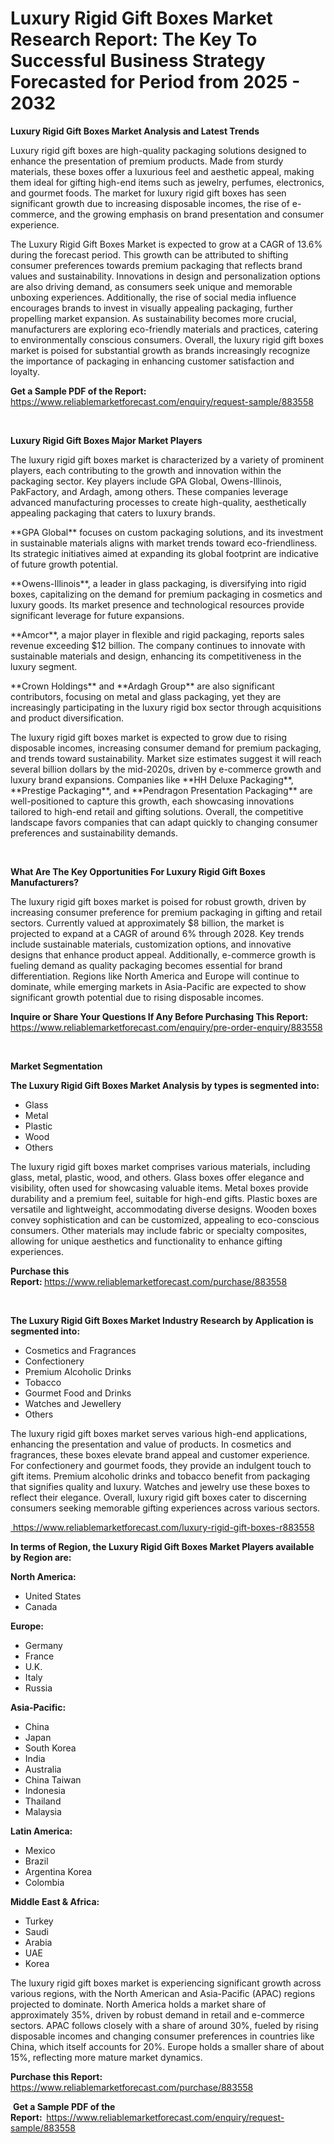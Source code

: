 <p><h1>Luxury Rigid Gift Boxes Market Research Report: The Key To Successful Business Strategy Forecasted for Period from 2025 - 2032</h1></p><p><strong>Luxury Rigid Gift Boxes Market Analysis and Latest Trends</strong></p>
<p><p>Luxury rigid gift boxes are high-quality packaging solutions designed to enhance the presentation of premium products. Made from sturdy materials, these boxes offer a luxurious feel and aesthetic appeal, making them ideal for gifting high-end items such as jewelry, perfumes, electronics, and gourmet foods. The market for luxury rigid gift boxes has seen significant growth due to increasing disposable incomes, the rise of e-commerce, and the growing emphasis on brand presentation and consumer experience.</p><p>The Luxury Rigid Gift Boxes Market is expected to grow at a CAGR of 13.6% during the forecast period. This growth can be attributed to shifting consumer preferences towards premium packaging that reflects brand values and sustainability. Innovations in design and personalization options are also driving demand, as consumers seek unique and memorable unboxing experiences. Additionally, the rise of social media influence encourages brands to invest in visually appealing packaging, further propelling market expansion. As sustainability becomes more crucial, manufacturers are exploring eco-friendly materials and practices, catering to environmentally conscious consumers. Overall, the luxury rigid gift boxes market is poised for substantial growth as brands increasingly recognize the importance of packaging in enhancing customer satisfaction and loyalty.</p></p>
<p><strong>Get a Sample PDF of the Report:&nbsp;</strong> <a href="https://www.reliablemarketforecast.com/enquiry/request-sample/883558?utm_campaign=3536&utm_medium=2&utm_source=Github&utm_content=ia&utm_term=19042025&utm_id=luxury-rigid-gift-boxes">https://www.reliablemarketforecast.com/enquiry/request-sample/883558</a></p>
<p>&nbsp;</p>
<p><strong>Luxury Rigid Gift Boxes Major Market Players</strong></p>
<p><p>The luxury rigid gift boxes market is characterized by a variety of prominent players, each contributing to the growth and innovation within the packaging sector. Key players include GPA Global, Owens-Illinois, PakFactory, and Ardagh, among others. These companies leverage advanced manufacturing processes to create high-quality, aesthetically appealing packaging that caters to luxury brands.</p><p>**GPA Global** focuses on custom packaging solutions, and its investment in sustainable materials aligns with market trends toward eco-friendliness. Its strategic initiatives aimed at expanding its global footprint are indicative of future growth potential.</p><p>**Owens-Illinois**, a leader in glass packaging, is diversifying into rigid boxes, capitalizing on the demand for premium packaging in cosmetics and luxury goods. Its market presence and technological resources provide significant leverage for future expansions.</p><p>**Amcor**, a major player in flexible and rigid packaging, reports sales revenue exceeding $12 billion. The company continues to innovate with sustainable materials and design, enhancing its competitiveness in the luxury segment.</p><p>**Crown Holdings** and **Ardagh Group** are also significant contributors, focusing on metal and glass packaging, yet they are increasingly participating in the luxury rigid box sector through acquisitions and product diversification.</p><p>The luxury rigid gift boxes market is expected to grow due to rising disposable incomes, increasing consumer demand for premium packaging, and trends toward sustainability. Market size estimates suggest it will reach several billion dollars by the mid-2020s, driven by e-commerce growth and luxury brand expansions. Companies like **HH Deluxe Packaging**, **Prestige Packaging**, and **Pendragon Presentation Packaging** are well-positioned to capture this growth, each showcasing innovations tailored to high-end retail and gifting solutions. Overall, the competitive landscape favors companies that can adapt quickly to changing consumer preferences and sustainability demands.</p></p>
<p>&nbsp;</p>
<p><strong>What Are The Key Opportunities For Luxury Rigid Gift Boxes Manufacturers?</strong></p>
<p><p>The luxury rigid gift boxes market is poised for robust growth, driven by increasing consumer preference for premium packaging in gifting and retail sectors. Currently valued at approximately $8 billion, the market is projected to expand at a CAGR of around 6% through 2028. Key trends include sustainable materials, customization options, and innovative designs that enhance product appeal. Additionally, e-commerce growth is fueling demand as quality packaging becomes essential for brand differentiation. Regions like North America and Europe will continue to dominate, while emerging markets in Asia-Pacific are expected to show significant growth potential due to rising disposable incomes.</p></p>
<p><strong>Inquire or Share Your Questions If Any Before Purchasing This Report:</strong> <a href="https://www.reliablemarketforecast.com/enquiry/pre-order-enquiry/883558?utm_campaign=3536&utm_medium=2&utm_source=Github&utm_content=ia&utm_term=19042025&utm_id=luxury-rigid-gift-boxes">https://www.reliablemarketforecast.com/enquiry/pre-order-enquiry/883558</a></p>
<p>&nbsp;</p>
<p><strong>Market Segmentation</strong></p>
<p><strong>The Luxury Rigid Gift Boxes Market Analysis by types is segmented into:</strong></p>
<p><ul><li>Glass</li><li>Metal</li><li>Plastic</li><li>Wood</li><li>Others</li></ul></p>
<p><p>The luxury rigid gift boxes market comprises various materials, including glass, metal, plastic, wood, and others. Glass boxes offer elegance and visibility, often used for showcasing valuable items. Metal boxes provide durability and a premium feel, suitable for high-end gifts. Plastic boxes are versatile and lightweight, accommodating diverse designs. Wooden boxes convey sophistication and can be customized, appealing to eco-conscious consumers. Other materials may include fabric or specialty composites, allowing for unique aesthetics and functionality to enhance gifting experiences.</p></p>
<p><strong>Purchase this Report:&nbsp;</strong><a href="https://www.reliablemarketforecast.com/purchase/883558?utm_campaign=3536&utm_medium=2&utm_source=Github&utm_content=ia&utm_term=19042025&utm_id=luxury-rigid-gift-boxes">https://www.reliablemarketforecast.com/purchase/883558</a></p>
<p>&nbsp;</p>
<p><strong>The Luxury Rigid Gift Boxes Market Industry Research by Application is segmented into:</strong></p>
<p><ul><li>Cosmetics and Fragrances</li><li>Confectionery</li><li>Premium Alcoholic Drinks</li><li>Tobacco</li><li>Gourmet Food and Drinks</li><li>Watches and Jewellery</li><li>Others</li></ul></p>
<p><p>The luxury rigid gift boxes market serves various high-end applications, enhancing the presentation and value of products. In cosmetics and fragrances, these boxes elevate brand appeal and customer experience. For confectionery and gourmet foods, they provide an indulgent touch to gift items. Premium alcoholic drinks and tobacco benefit from packaging that signifies quality and luxury. Watches and jewelry use these boxes to reflect their elegance. Overall, luxury rigid gift boxes cater to discerning consumers seeking memorable gifting experiences across various sectors.</p></p>
<p><a href="https://www.reliablemarketforecast.com/luxury-rigid-gift-boxes-r883558?utm_campaign=3536&utm_medium=2&utm_source=Github&utm_content=ia&utm_term=19042025&utm_id=luxury-rigid-gift-boxes">&nbsp;https://www.reliablemarketforecast.com/luxury-rigid-gift-boxes-r883558</a></p>
<p><strong>In terms of Region, the Luxury Rigid Gift Boxes Market Players available by Region are:</strong></p>
<p>
    <p> <strong> North America: </strong>
        <ul>
            <li>United States</li>
            <li>Canada</li>
        </ul>
        </p> 
    <p> <strong> Europe: </strong>
        <ul>
            <li>Germany</li>
            <li>France</li>
            <li>U.K.</li>
            <li>Italy</li>
            <li>Russia</li>
        </ul>
        </p> 
    <p> <strong> Asia-Pacific: </strong>
        <ul>
            <li>China</li>
            <li>Japan</li>
            <li>South Korea</li>
            <li>India</li>
            <li>Australia</li>
            <li>China Taiwan</li>
            <li>Indonesia</li>
            <li>Thailand</li>
            <li>Malaysia</li>
        </ul>
        </p> 
    <p> <strong> Latin America: </strong>
        <ul>
            <li>Mexico</li>
            <li>Brazil</li>
            <li>Argentina Korea</li>
            <li>Colombia</li>
        </ul>
        </p> 
    <p> <strong> Middle East & Africa: </strong>
        <ul>
            <li>Turkey</li>
            <li>Saudi</li>
            <li>Arabia</li>
            <li>UAE</li>
            <li>Korea</li>
        </ul>
    </p>
    </p>
<p><p>The luxury rigid gift boxes market is experiencing significant growth across various regions, with the North American and Asia-Pacific (APAC) regions projected to dominate. North America holds a market share of approximately 35%, driven by robust demand in retail and e-commerce sectors. APAC follows closely with a share of around 30%, fueled by rising disposable incomes and changing consumer preferences in countries like China, which itself accounts for 20%. Europe holds a smaller share of about 15%, reflecting more mature market dynamics.</p></p>
<p><strong>Purchase this Report: </strong><a href="https://www.reliablemarketforecast.com/purchase/883558?utm_campaign=3536&utm_medium=2&utm_source=Github&utm_content=ia&utm_term=19042025&utm_id=luxury-rigid-gift-boxes">https://www.reliablemarketforecast.com/purchase/883558</a></p>
<p>&nbsp;<strong>Get a Sample PDF of the Report:&nbsp;&nbsp;</strong><a href="https://www.reliablemarketforecast.com/enquiry/request-sample/883558?utm_campaign=3536&utm_medium=2&utm_source=Github&utm_content=ia&utm_term=19042025&utm_id=luxury-rigid-gift-boxes">https://www.reliablemarketforecast.com/enquiry/request-sample/883558</a></p>
<p><strong></strong></p>
<p><p></p><p></p><p></p></p>